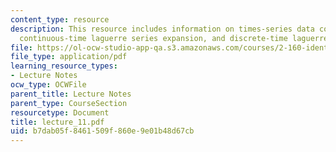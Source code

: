 ```yaml
---
content_type: resource
description: This resource includes information on times-series data compression,
  continuous-time laguerre series expansion, and discrete-time laguerre series expansion.
file: https://ol-ocw-studio-app-qa.s3.amazonaws.com/courses/2-160-identification-estimation-and-learning-spring-2006/b7dab05f8461509f860e9e01b48d67cb_lecture_11.pdf
file_type: application/pdf
learning_resource_types:
- Lecture Notes
ocw_type: OCWFile
parent_title: Lecture Notes
parent_type: CourseSection
resourcetype: Document
title: lecture_11.pdf
uid: b7dab05f-8461-509f-860e-9e01b48d67cb
---
```

